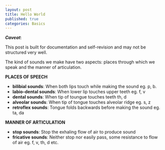 ```yaml
---
layout: post
title: Hello World
published: true
categories: Basics
---
```


***Caveat***:

This post is built for documentation and self-revision and may not be structured very well. 

The kind of sounds we make have two aspects: places through which we speak and the manner of articulation.

**PLACES OF SPEECH**

- **bilibial sounds**: When both lips touch while making the sound eg. p, b.
- **labio-dental sounds**: When lower lip touches upper teeth eg. f, v
- **dental sounds**: When tip of toungue touches teeth th, d
- **alveolar sounds**: When tip of tongue touches alveolar ridge eg. s, z
- **retroflex sounds**: Tongue folds backwards before making the sound eg. ta, da

**MANNER OF ARTICULATION**

- **stop sounds**: Stop the exhaling flow of air to produce sound
- **fricative sounds**: Neither stop nor easily pass, some resistance to flow of air eg. f, v, th, d etc.